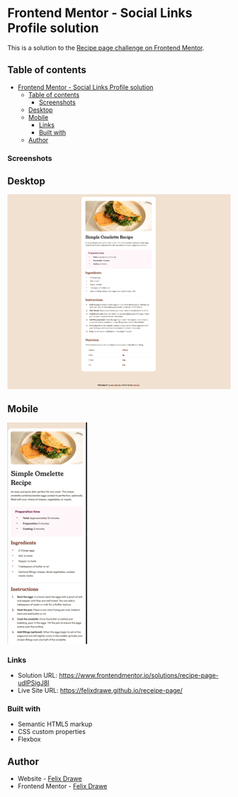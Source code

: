 # Frontend Mentor - Social Links Profile solution

This is a solution to the [Recipe page challenge on Frontend Mentor](https://www.frontendmentor.io/challenges/recipe-page-KiTsR8QQKm).

## Table of contents

- [Frontend Mentor - Social Links Profile solution](#frontend-mentor---social-links-profile-solution)
  - [Table of contents](#table-of-contents)
    - [Screenshots](#screenshots)
  - [Desktop](#desktop)
  - [Mobile](#mobile)
    - [Links](#links)
    - [Built with](#built-with)
  - [Author](#author)

### Screenshots

## Desktop

<img src="./assets/images/desktop.png" width="600">

## Mobile

<img src="./assets/images/mobile.png" height="500">

### Links

- Solution URL: https://www.frontendmentor.io/solutions/recipe-page-udlPSigJ8I
- Live Site URL: https://felixdrawe.github.io/receipe-page/

### Built with

- Semantic HTML5 markup
- CSS custom properties
- Flexbox

## Author

- Website - [Felix Drawe](https://www.felixdrawe.de)
- Frontend Mentor - [Felix Drawe](https://www.frontendmentor.io/profile/Felixdrawe)
